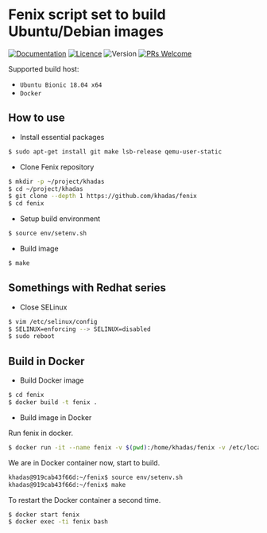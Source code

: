 # Fenix script set to build Ubuntu/Debian images

[![Documentation](https://img.shields.io/badge/Documentation-Reference-blue.svg)](https://docs.khadas.com/vim1/FenixScript.html)
[![Licence](https://img.shields.io/badge/Licence-GPL--2.0-brightgreen.svg)](https://github.com/khadas/fenix/blob/master/LICENSE)
![Version](https://img.shields.io/badge/Version-v0.8-blue.svg)
[![PRs Welcome](https://img.shields.io/badge/PRs-welcome-brightgreen.svg)](https://github.com/khadas/fenix/pulls)

Supported build host:

* `Ubuntu Bionic 18.04 x64`
* `Docker`

## How to use

* Install essential packages

```bash
$ sudo apt-get install git make lsb-release qemu-user-static
```

* Clone Fenix repository

```bash
$ mkdir -p ~/project/khadas
$ cd ~/project/khadas
$ git clone --depth 1 https://github.com/khadas/fenix
$ cd fenix
```

* Setup build environment

```bash
$ source env/setenv.sh
```

* Build image

```bash
$ make
```

## Somethings with Redhat series

* Close SELinux

```bash
$ vim /etc/selinux/config
$ SELINUX=enforcing --> SELINUX=disabled
$ sudo reboot
```

## Build in Docker

* Build Docker image

```bash
$ cd fenix
$ docker build -t fenix .
```

* Build image in Docker

 Run fenix in docker.

```bash
$ docker run -it --name fenix -v $(pwd):/home/khadas/fenix -v /etc/localtime:/etc/localtime:ro -v /etc/timezone:/etc/timezone:ro --privileged --device=/dev/loop0:/dev/loop0 --cap-add SYS_ADMIN fenix
```

 We are in Docker container now, start to build.

```bash
khadas@919cab43f66d:~/fenix$ source env/setenv.sh
khadas@919cab43f66d:~/fenix$ make
```

To restart the Docker container a second time.

```bash
$ docker start fenix
$ docker exec -ti fenix bash
```
